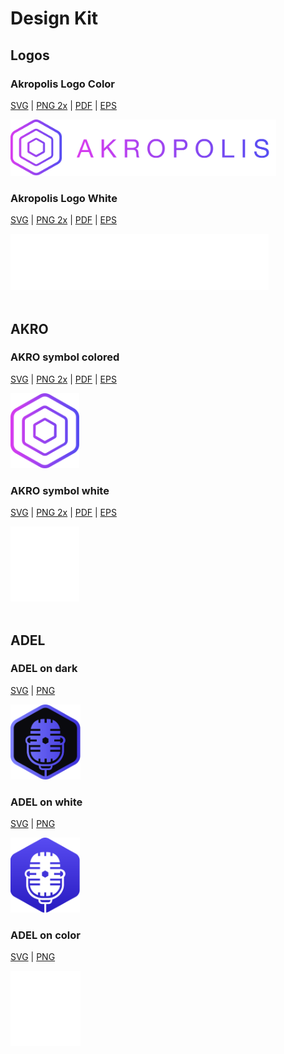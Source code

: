 # Design Kit

## **Logos**

### Akropolis Logo Color

[SVG](/images/design/full-logo-color/akropolis-logo-colored.svg) | [PNG 2x](/images/design/full-logo-color/akropolis-logo-colored@2x.png) | [PDF](/images/design/full-logo-color/akropolis-logo-colored.pdf) | [EPS](/images/design/full-logo-color/akropolis-logo-colored.esp)

<img height="90" src="/images/design/full-logo-color/akropolis-logo-colored@2x.png">

### Akropolis Logo White

[SVG](/images/design/full-logo-white/akropolis-logo-white.svg) | [PNG 2x](/images/design/full-logo-white/akropolis-logo-white@2x.png) | [PDF](/images/design/full-logo-white/akropolis-logo-white.pdf) | [EPS](/images/design/full-logo-white/akropolis-logo-white.esp)

<img height="90" src="/images/design/full-logo-white/akropolis-logo-white@2x.png">
<br/>
<br/>

## **AKRO**

### AKRO symbol colored

[SVG](/images/design/symbol-color/akro-symbol-colored.svg) | [PNG 2x](/images/design/symbol-color/akro-symbol-colored@2x.png) | [PDF](/images/design/symbol-color/akro-symbol-colored.pdf) | [EPS](/images/design/symbol-color/akro-symbol-colored.esp)

<img height="120" src="/images/design/symbol-color/akro-symbol-colored@2x.png">

### AKRO symbol white

[SVG](/images/design/symbol-white/akro-symbol-white.svg) | [PNG 2x](/images/design/symbol-white/akro-symbol-white@2x.png) | [PDF](/images/design/symbol-white/akro-symbol-white.pdf) | [EPS](/images/design/symbol-white/akro-symbol-white.esp)

<img height="120" src="/images/design/symbol-white/akro-symbol-white@2x.png">
<br/>
<br/>

## **ADEL**

### ADEL on dark

[SVG](/images/design/adel/adelondark.svg) | [PNG](/images/design/adel/adelondark.png) 

<img height="120" src="/images/design/adel/adelondark.png">

### ADEL on white

[SVG](/images/design/adel/adelonwhite.svg) | [PNG](/images/design/adel/adelonwhite.png) 

<img height="120" src="/images/design/adel/adelonwhite.png">

### ADEL on color

[SVG](/images/design/adel/adeloncolor.svg) | [PNG](/images/design/adel/adeloncolor.png) 

<img height="120" src="/images/design/adel/adeloncolor.png">

<br/>
<br/>